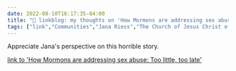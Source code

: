 ```yaml
---
date: 2022-08-10T16:17:35-04:00
title: "🔗 linkblog: my thoughts on 'How Mormons are addressing sex abuse: Too little, too late'"
tags: ["link","Communities","Jana Riess","The Church of Jesus Christ of Latter-day Saints","Mormonism","sexual abuse","abuse","child abuse"]
---
```

Appreciate Jana's perspective on this horrible story.
 

[link to 'How Mormons are addressing sex abuse: Too little, too late'](https://religionnews.com/2022/08/10/how-mormons-are-addressing-sex-abuse-too-little-too-late/)

